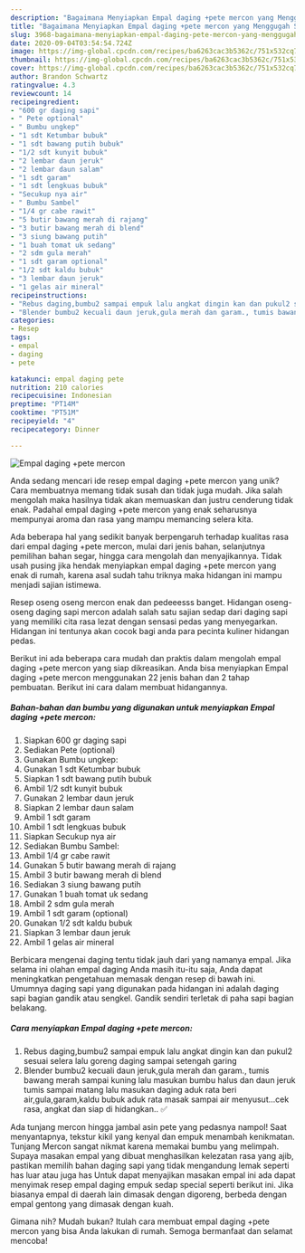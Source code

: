 ```yaml
---
description: "Bagaimana Menyiapkan Empal daging +pete mercon yang Menggugah Selera"
title: "Bagaimana Menyiapkan Empal daging +pete mercon yang Menggugah Selera"
slug: 3968-bagaimana-menyiapkan-empal-daging-pete-mercon-yang-menggugah-selera
date: 2020-09-04T03:54:54.724Z
image: https://img-global.cpcdn.com/recipes/ba6263cac3b5362c/751x532cq70/empal-daging-pete-mercon-foto-resep-utama.jpg
thumbnail: https://img-global.cpcdn.com/recipes/ba6263cac3b5362c/751x532cq70/empal-daging-pete-mercon-foto-resep-utama.jpg
cover: https://img-global.cpcdn.com/recipes/ba6263cac3b5362c/751x532cq70/empal-daging-pete-mercon-foto-resep-utama.jpg
author: Brandon Schwartz
ratingvalue: 4.3
reviewcount: 14
recipeingredient:
- "600 gr daging sapi"
- " Pete optional"
- " Bumbu ungkep"
- "1 sdt Ketumbar bubuk"
- "1 sdt bawang putih bubuk"
- "1/2 sdt kunyit bubuk"
- "2 lembar daun jeruk"
- "2 lembar daun salam"
- "1 sdt garam"
- "1 sdt lengkuas bubuk"
- "Secukup nya air"
- " Bumbu Sambel"
- "1/4 gr cabe rawit"
- "5 butir bawang merah di rajang"
- "3 butir bawang merah di blend"
- "3 siung bawang putih"
- "1 buah tomat uk sedang"
- "2 sdm gula merah"
- "1 sdt garam optional"
- "1/2 sdt kaldu bubuk"
- "3 lembar daun jeruk"
- "1 gelas air mineral"
recipeinstructions:
- "Rebus daging,bumbu2 sampai empuk lalu angkat dingin kan dan pukul2 sesuai selera lalu goreng daging sampai setengah garing"
- "Blender bumbu2 kecuali daun jeruk,gula merah dan garam., tumis bawang merah sampai kuning lalu masukan bumbu halus dan daun jeruk tumis sampai matang lalu masukan daging aduk rata beri air,gula,garam,kaldu bubuk aduk rata masak sampai air menyusut...cek rasa, angkat dan siap di hidangkan.. ✅"
categories:
- Resep
tags:
- empal
- daging
- pete

katakunci: empal daging pete 
nutrition: 210 calories
recipecuisine: Indonesian
preptime: "PT14M"
cooktime: "PT51M"
recipeyield: "4"
recipecategory: Dinner

---
```



![Empal daging +pete mercon](https://img-global.cpcdn.com/recipes/ba6263cac3b5362c/751x532cq70/empal-daging-pete-mercon-foto-resep-utama.jpg)

Anda sedang mencari ide resep empal daging +pete mercon yang unik? Cara membuatnya memang tidak susah dan tidak juga mudah. Jika salah mengolah maka hasilnya tidak akan memuaskan dan justru cenderung tidak enak. Padahal empal daging +pete mercon yang enak seharusnya mempunyai aroma dan rasa yang mampu memancing selera kita.

Ada beberapa hal yang sedikit banyak berpengaruh terhadap kualitas rasa dari empal daging +pete mercon, mulai dari jenis bahan, selanjutnya pemilihan bahan segar, hingga cara mengolah dan menyajikannya. Tidak usah pusing jika hendak menyiapkan empal daging +pete mercon yang enak di rumah, karena asal sudah tahu triknya maka hidangan ini mampu menjadi sajian istimewa.

Resep oseng oseng mercon enak dan pedeeesss banget. Hidangan oseng-oseng daging sapi mercon adalah salah satu sajian sedap dari daging sapi yang memiliki cita rasa lezat dengan sensasi pedas yang menyegarkan. Hidangan ini tentunya akan cocok bagi anda para pecinta kuliner hidangan pedas.


Berikut ini ada beberapa cara mudah dan praktis dalam mengolah empal daging +pete mercon yang siap dikreasikan. Anda bisa menyiapkan Empal daging +pete mercon menggunakan 22 jenis bahan dan 2 tahap pembuatan. Berikut ini cara dalam membuat hidangannya.

<!--inarticleads1-->

##### Bahan-bahan dan bumbu yang digunakan untuk menyiapkan Empal daging +pete mercon:

1. Siapkan 600 gr daging sapi
1. Sediakan  Pete (optional)
1. Gunakan  Bumbu ungkep:
1. Gunakan 1 sdt Ketumbar bubuk
1. Siapkan 1 sdt bawang putih bubuk
1. Ambil 1/2 sdt kunyit bubuk
1. Gunakan 2 lembar daun jeruk
1. Siapkan 2 lembar daun salam
1. Ambil 1 sdt garam
1. Ambil 1 sdt lengkuas bubuk
1. Siapkan Secukup nya air
1. Sediakan  Bumbu Sambel:
1. Ambil 1/4 gr cabe rawit
1. Gunakan 5 butir bawang merah di rajang
1. Ambil 3 butir bawang merah di blend
1. Sediakan 3 siung bawang putih
1. Gunakan 1 buah tomat uk sedang
1. Ambil 2 sdm gula merah
1. Ambil 1 sdt garam (optional)
1. Gunakan 1/2 sdt kaldu bubuk
1. Siapkan 3 lembar daun jeruk
1. Ambil 1 gelas air mineral


Berbicara mengenai daging tentu tidak jauh dari yang namanya empal. Jika selama ini olahan empal daging Anda masih itu-itu saja, Anda dapat meningkatkan pengetahuan memasak dengan resep di bawah ini. Umumnya daging sapi yang digunakan pada hidangan ini adalah daging sapi bagian gandik atau sengkel. Gandik sendiri terletak di paha sapi bagian belakang. 

<!--inarticleads2-->

##### Cara menyiapkan Empal daging +pete mercon:

1. Rebus daging,bumbu2 sampai empuk lalu angkat dingin kan dan pukul2 sesuai selera lalu goreng daging sampai setengah garing
1. Blender bumbu2 kecuali daun jeruk,gula merah dan garam., tumis bawang merah sampai kuning lalu masukan bumbu halus dan daun jeruk tumis sampai matang lalu masukan daging aduk rata beri air,gula,garam,kaldu bubuk aduk rata masak sampai air menyusut...cek rasa, angkat dan siap di hidangkan.. ✅


Ada tunjang mercon hingga jambal asin pete yang pedasnya nampol! Saat menyantapnya, tekstur kikil yang kenyal dan empuk menambah kenikmatan. Tunjang Mercon sangat nikmat karena memakai bumbu yang melimpah. Supaya masakan empal yang dibuat menghasilkan kelezatan rasa yang ajib, pastikan memilih bahan daging sapi yang tidak mengandung lemak seperti has luar atau juga has Untuk dapat menyajikan masakan empal ini ada dapat menyimak resep empal daging empuk sedap special seperti berikut ini. Jika biasanya empal di daerah lain dimasak dengan digoreng, berbeda dengan empal gentong yang dimasak dengan kuah. 

Gimana nih? Mudah bukan? Itulah cara membuat empal daging +pete mercon yang bisa Anda lakukan di rumah. Semoga bermanfaat dan selamat mencoba!
